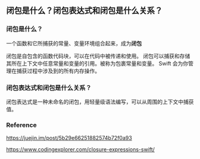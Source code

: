 ## 闭包是什么？闭包表达式和闭包是什么关系？

### 闭包是什么？

一个函数和它所捕获的常量、变量环境组合起来，成为**闭包**

闭包是自包含的函数代码块，可以在代码中被传递和使用。 闭包可以捕获和存储其所在上下文中任意常量和变量的引用。被称为包裹常量和变量。 Swift 会为你管理在捕获过程中涉及到的所有内存操作。

### 闭包表达式和闭包是什么关系？

闭包表达式是一种未命名的闭包，用轻量级语法编写，可以从周围的上下文中捕获值。



### Reference

https://juejin.im/post/5b29e66251882574b72f0a93

https://www.codingexplorer.com/closure-expressions-swift/
